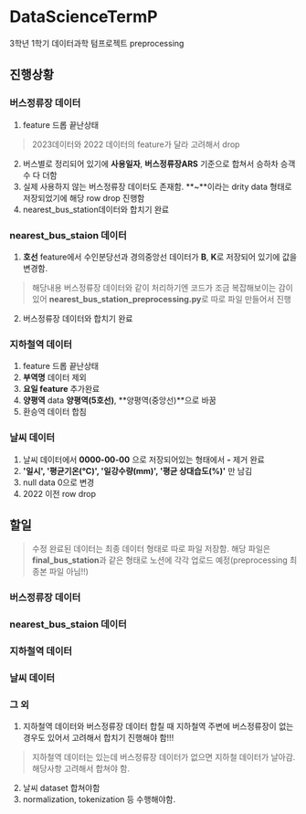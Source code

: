 # DataScienceTermP
3학년 1학기 데이터과학 텀프로젝트 preprocessing

## 진행상황
### 버스정류장 데이터
1. feature 드롭 끝난상태
> 2023데이터와 2022 데이터의 feature가 달라 고려해서 drop
2. 버스별로 정리되어 있기에 **사용일자**, **버스정류장ARS** 기준으로 합쳐서 승하차 승객수 다 더함
3. 실제 사용하지 않는 버스정류장 데이터도 존재함. **~**이라는 drity data 형태로 저장되었기에 해당 row drop 진행함
4. nearest_bus_station데이터와 합치기 완료

### nearest_bus_staion 데이터
1. **호선** feature에서 수인분당선과 경의중앙선 데이터가 **B**, **K**로 저장되어 있기에 값을 변경함.
> 해당내용 버스정류장 데이터와 같이 처리하기엔 코드가 조금 복잡해보이는 감이 있어 **nearest_bus_station_preprocessing.py**로 따로 파일 만들어서 진행
2. 버스정류장 데이터와 합치기 완료

### 지하철역 데이터
1. feature 드롭 끝난상태
2. **부역명** 데이터 제외
3. **요일 feature** 추가완료
4. **양평역** data **양평역(5호선)**, **양평역(중앙선)**으로 바꿈
5. 환승역 데이터 합침

### 날씨 데이터
1. 날씨 데이터에서 **0000-00-00** 으로 저장되어있는 형태에서 **-** 제거 완료
2. **'일시', '평균기온(°C)', '일강수량(mm)', '평균 상대습도(%)'** 만 남김
3. null data 0으로 변경
4. 2022 이전 row drop

## 할일
> 수정 완료된 데이터는 최종 데이터 형태로 따로 파일 저장함. 해당 파일은 **final_bus_station**과 같은 형태로 노션에 각각 업로드 예정(preprocessing 최종본 파일 아님!!)

### 버스정류장 데이터

### nearest_bus_staion 데이터

### 지하철역 데이터


### 날씨 데이터

### 그 외
1. 지하철역 데이터와 버스정류장 데이터 합칠 때 지하철역 주변에 버스정류장이 없는 경우도 있어서 고려해서 합치기 진행해야 함!!!
> 지하철역 데이터는 있는데 버스정류장 데이터가 없으면 지하철 데이터가 날아감. 해당사항 고려해서 합쳐야 함.
2. 날씨 dataset 합쳐야함
3. normalization, tokenization 등 수행해야함.

